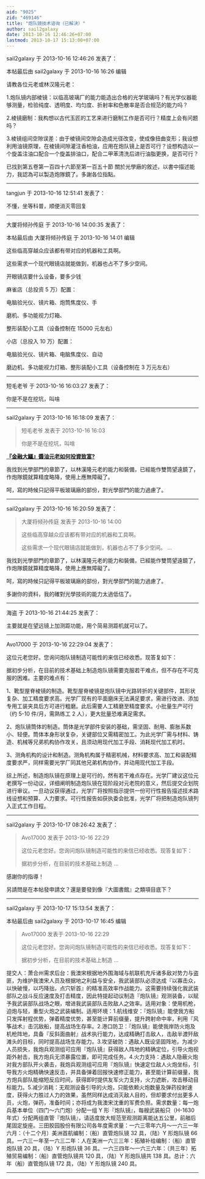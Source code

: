 ```yaml
---
aid: "9025"
zid: "469146"
title: "炮队镜技术谘询（已解決）"
author: sail2galaxy
date: 2013-10-16 12:46:26+07:00
lastmod: 2013-10-17 15:13:00+07:00
---
```


sail2galaxy 于 2013-10-16 12:46:26 发表了：

本帖最后由 sail2galaxy 于 2013-10-16 16:26 编辑

请教各位元老或林汉隆元老：

1.炮队镜内部棱镜：以临高玻璃厂的能力能造出合格的光学玻璃吗？有光学仪器能够测量，检验纯度、透明度、均匀度、折射率和色散率是否合规范的能力吗？

2.棱镜磨制：我构想以古代玉匠的工艺来进行磨制工作是否可行？精度上会有问题吗？

3.棱镜组间空隙误差：由于棱镜间空隙会造成光径改变，使成像扭曲变形；我设想利用油镜原理，在棱镜间隙灌注香柏油，应用在炮队镜上是否可行？设想构造以一个旋盖注油口配合一个旋盖排油口，配合二甲苯清洗后进行油脂更换，是否可行？

已找到第五卷第一百四十六節至第一百五十節 關於光學廠的敘述，以書中描述能力，我認為可以製造炮隊鏡了。多謝各位指點。

---

tangjun 于 2013-10-16 12:51:41 发表了：

不懂，坐等科普，顺便消灭零回复

---

大厦将倾孙传庭 于 2013-10-16 14:00:35 发表了：

本帖最后由 大厦将倾孙传庭 于 2013-10-16 14:01 编辑

这些临高穿越众应该都有带对应的机器和工具啊。

这些需求一个现代眼镜店就能做到，机器也占不了多少空间。

开眼镜店要什么设备，要多少钱

麻雀店（总投资 5 万）配置：

电脑验光仪、镜片箱、炮筒焦度仪、手

磨机、多功能视力灯箱、

整形装配小工具（设备控制在 15000 元左右）

小店（总投入 10 万）配置：

电脑验光仪、镜片箱、电脑焦度仪、自动

磨边机、多功能视力灯箱、整形装配小工具（设备控制在 3 万元左右）

---

短毛老爷 于 2013-10-16 16:03:27 发表了：

你是不是在挖坑，叫啥

---

sail2galaxy 于 2013-10-16 16:18:09 发表了：

> 短毛老爷 发表于 2013-10-16 16:03
>
> 你是不是在挖坑，叫啥

**[『金融大鱷』醬油元老如何投資致富?](http://bbs.cctvdream.com.cn/forum.php?mod=viewthread&tid=217265)**

我找到光學部門的章節了，以林漢隆元老的能力和裝備，已經能作雙筒望遠鏡了，作炮隊鏡就算精度略降，使用上應無障礙了。

呵，寫的時候只記得平板玻璃廠的部份，對光學部門的能力過慮了。

---

sail2galaxy 于 2013-10-16 16:20:59 发表了：

> 大厦将倾孙传庭 发表于 2013-10-16 14:00
>
> 这些临高穿越众应该都有带对应的机器和工具啊。
>
> 这些需求一个现代眼镜店就能做到，机器也占不了多少空间。 ...

我找到光學部門的章節了，以林漢隆元老的能力和裝備，已經能作雙筒望遠鏡了，作炮隊鏡就算精度略降，使用上應無障礙了。

呵，寫的時候只記得平板玻璃廠的部份，對光學部門的能力過慮了。

多謝你的資料，我的確對光學技術的能力太過低估了。

---

海盗 于 2013-10-16 21:44:25 发表了：

主要就是在望远镜上加测距功能，用个简易测距机就可以了。

---

Avo17000 于 2013-10-16 22:29:04 发表了：

这位元老您好。您询问炮队镜制造可能性的来信已经收悉。现答复如下：

据初步分析，在目前的技术基础上制造炮队镜需要克服若干难点，但不存在不可克服的困难。主要的难点有：

1、靴型屋脊棱镜的制造。靴型屋脊棱镜是炮队镜中光路转折的关键部件，其形状复杂、加工精度要求高。光学厂现有的平面磨床无法满足要求，需进行改进、添加专用工装夹具后方可进行粗磨。此后需要人工精磨至精度要求。小批量生产可行（约 5-10 件/月，需熟练工 2 人），更大批量恐难满足需求。

2、炮队镜筒体的制造。筒体是光学部件安装的基础，需坚固、耐用、膨胀系数小、轻便。筒体本身形状复杂，关键部位又需精密加工。为此光学厂需与材料、铸造、机械等兄弟机构协作攻关，且须动用现代加工手段、消耗现代加工机时。

3、测角机构的设计和制造。测角机构属于精密机械，材料要求高、加工和装配精度要求严，同样需要光学厂同其他兄弟机构协作，并动用现代加工手段。

综上所述，制造炮队镜在原理上是可行的，然有若干难点存在。光学厂建议这位元老撰写一份动议，详细阐明制造炮队镜在现阶段对元老院的意义，然后提交企划院进行审议。一旦动议获得通过，光学厂将按照指示提供一份可行性报告描述技术路线设想和预算、人力要求。可行性报告如获执委会批准，光学厂将把制造炮队镜列入正式工作日程。

---

sail2galaxy 于 2013-10-17 08:26:42 发表了：

> Avo17000 发表于 2013-10-16 22:29
>
> 这位元老您好。您询问炮队镜制造可能性的来信已经收悉。现答复如下：
>
> 据初步分析，在目前的技术基础上制造 ...

感謝你的指導！

另請問是在本帖發申請文？還是要發到像『大圖書館』之類項目底下？

---

sail2galaxy 于 2013-10-17 15:13:54 发表了：

本帖最后由 sail2galaxy 于 2013-10-17 16:45 编辑

> Avo17000 发表于 2013-10-16 22:29
>
> 这位元老您好。您询问炮队镜制造可能性的来信已经收悉。现答复如下：
>
> 据初步分析，在目前的技术基础上制造 ...

提交人：萧合州需求后台：我澳宋根据地外围海域与航联机充斥诸多敌对势力与盗匪，为维护我澳宋人员及根据地之利益与安全，我武装部队必须达成『以寡击众，以快破慢，以巧降拙，点穴斩首』的精准高效率作战能力。这需要持续强化我武装部队之战斗反应速度及打击精度，因此特提起动议制造『炮队镜』观测装备，以赋予我武装部队战场之眼，增进我武装部队击败敌人之效率。适用对象：使用机枪，迫炮与轻，重型火炮之武装编制。适用环境：1.航线维安：『炮队镜』能使我方船只发挥射程优势，弹着精度优势，甚至能计算前缀量，提升跨射命中率，利用『风筝战术』击沉敌船，提高战场生存率。2.港口防卫：『炮队镜』能使我岸防火炮及机枪阵地，具备『反斜面曲射』战术执行能力，达成精确打击敌人，击敌半渡歼敌滩头的目标，同时提高战场生存能力。3.攻坚破防：遇敌人既设坚固阵地，为减少人员损失，我炮兵观测组可应用『炮队镜』获得敌人阵地的精确定位，引导火炮视距外射击，我方炮兵无须暴露位置，即可完成任务。4.火力支持：遇敌人隐蔽火炮对我方部队开火袭击，我炮兵观测组可应用『炮队镜』快速定位敌人火炮坐标，引导我方火炮精确快速反击，并具备弹着回报快速修正能力，甚至能计算前缀量，我方炮兵部队能缩短反应时间，获得即时提供友军火力支持，火力遮断，攻击移动目标能力。5.减少消耗：无观测设备引导的火炮，只能依赖火炮数量及弹药投射速度，获得火力胜过人力的效果，虽然同样达成消灭敌人目的，但却要求付出更多人员，火炮，弹药，准备时间；亦将成为我澳宋沈重的军费负担。需求数量：每一炮兵基本单位（四门～六门炮）分配一组 Y 形『炮队镜』，每艘武装船只（H-1630 年式）分配两组直管『炮队镜』，请适度放大规范至观测距离能达五公里，前艏后尾固定旋座。三田胶园股份有限公司各年度需求量：一六三零年六月～一六三一年六月：（十二个月）美洲首航编制：（船）直管炮队镜 32 具，（陆）Y 形炮队镜 66 具。一六三一年至一六三二年：人在美洲一六三三年：拓殖补给编制：（船）直管炮队镜 20 具，（陆）Y 形炮队镜 36 具。一六三四年～一六三六年：（共三年）拓殖贸易编制：（船）直管炮队镜共 120 具，（陆）Y 形炮队镜共 138 具。总计：六年（船）直管炮队镜 172 具，（陆）Y 形炮队镜 240 具。

---
